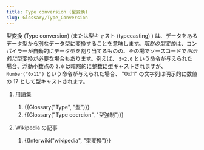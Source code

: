 ```yaml
---
title: Type conversion (型変換)
slug: Glossary/Type_Conversion
---
```

型変換 (Type conversion) (または型キャスト (typecasting) ) は、データをあるデータ型から別なデータ型に変換することを意味します。*暗黙の型変換*は、コンパイラーが自動的にデータ型を割り当てるものの、その場でソースコードで*明示的に*型変換が必要な場合もあります。例えば、 `5+2.0` という命令が与えられた場合、浮動小数点の `2.0` は暗黙的に整数に型キャストされますが、 `Number("0x11")` という命令が与えられた場合、 "0x11" の文字列は明示的に数値の 17 として型キャストされます。

1. [用語集](/ja/docs/Glossary)

    1. {{Glossary("Type", "型")}}
    2. {{Glossary("Type coercion", "型強制")}}

2. Wikipedia の記事

    1. {{Interwiki("wikipedia", "型変換")}}
